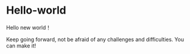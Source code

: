 # Hello-world
Hello new world！

Keep going forward, not be afraid of any challenges and difficulties. 
You can make it!
